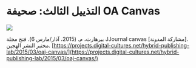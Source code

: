 # التذييل الثالث: صحيفة OA Canvas

![](./assets/app-3-oa-canvas.png)

بيرهارت، م. (2015، آذار/مارس 6). فتح مجلة JJournal canvas [مشاركة المدونة]. مختبر النشر الهجين. [https://projects.digital-cultures.net/hybrid-publishing-lab/2015/03/oaj-canvas/](https://projects.digital-cultures.net/hybrid-publishing-lab/2015/03/oaj-canvas/)
